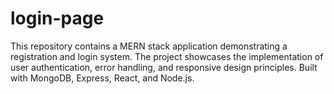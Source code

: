 # login-page
This repository contains a MERN stack application demonstrating a registration and login system. The project showcases the implementation of user authentication, error handling, and responsive design principles. Built with MongoDB, Express, React, and Node.js.
